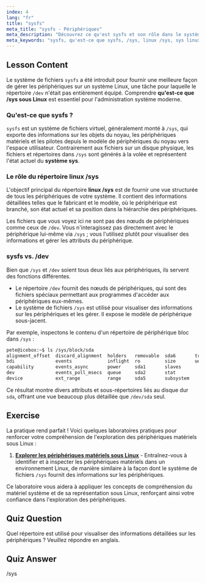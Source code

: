 ```yaml
---
index: 4
lang: "fr"
title: "sysfs"
meta_title: "sysfs - Périphériques"
meta_description: "Découvrez ce qu'est sysfs et son rôle dans le système sys de Linux. Ce guide explique le répertoire /sys de Linux, un système de fichiers virtuel pour les informations sur les périphériques, et le compare à /dev."
meta_keywords: "sysfs, qu'est-ce que sysfs, /sys, linux /sys, sys linux, système sys, système de fichiers virtuel, périphériques linux, /dev"
---
```


## Lesson Content

Le système de fichiers `sysfs` a été introduit pour fournir une meilleure façon de gérer les périphériques sur un système Linux, une tâche pour laquelle le répertoire `/dev` n'était pas entièrement équipé. Comprendre **qu'est-ce que /sys sous Linux** est essentiel pour l'administration système moderne.

### Qu'est-ce que sysfs ?

`sysfs` est un système de fichiers virtuel, généralement monté à `/sys`, qui exporte des informations sur les objets du noyau, les périphériques matériels et les pilotes depuis le modèle de périphériques du noyau vers l'espace utilisateur. Contrairement aux fichiers sur un disque physique, les fichiers et répertoires dans `/sys` sont générés à la volée et représentent l'état actuel du **système sys**.

### Le rôle du répertoire linux /sys

L'objectif principal du répertoire **linux /sys** est de fournir une vue structurée de tous les périphériques de votre système. Il contient des informations détaillées telles que le fabricant et le modèle, où le périphérique est branché, son état actuel et sa position dans la hiérarchie des périphériques.

Les fichiers que vous voyez ici ne sont pas des nœuds de périphériques comme ceux de `/dev`. Vous n'interagissez pas directement avec le périphérique lui-même via `/sys` ; vous l'utilisez plutôt pour visualiser des informations et gérer les attributs du périphérique.

### sysfs vs. /dev

Bien que `/sys` et `/dev` soient tous deux liés aux périphériques, ils servent des fonctions différentes.

- Le répertoire `/dev` fournit des nœuds de périphériques, qui sont des fichiers spéciaux permettant aux programmes d'accéder aux périphériques eux-mêmes.
- Le système de fichiers `/sys` est utilisé pour visualiser des informations sur les périphériques et les gérer. Il expose le modèle de périphérique sous-jacent.

Par exemple, inspectons le contenu d'un répertoire de périphérique bloc dans `/sys` :

```bash
pete@icebox:~$ ls /sys/block/sda
alignment_offset  discard_alignment  holders   removable  sda6       trace
bdi               events             inflight  ro         size       uevent
capability        events_async       power     sda1       slaves
dev               events_poll_msecs  queue     sda2       stat
device            ext_range          range     sda5       subsystem
```

Ce résultat montre divers attributs et sous-répertoires liés au disque dur `sda`, offrant une vue beaucoup plus détaillée que `/dev/sda` seul.

## Exercise

La pratique rend parfait ! Voici quelques laboratoires pratiques pour renforcer votre compréhension de l'exploration des périphériques matériels sous Linux :

1. **[Explorer les périphériques matériels sous Linux](https://labex.io/fr/labs/comptia-explore-hardware-devices-in-linux-590861)** - Entraînez-vous à identifier et à inspecter les périphériques matériels dans un environnement Linux, de manière similaire à la façon dont le système de fichiers `/sys` fournit des informations sur les périphériques.

Ce laboratoire vous aidera à appliquer les concepts de compréhension du matériel système et de sa représentation sous Linux, renforçant ainsi votre confiance dans l'exploration des périphériques.

## Quiz Question

Quel répertoire est utilisé pour visualiser des informations détaillées sur les périphériques ? Veuillez répondre en anglais.

## Quiz Answer

/sys

